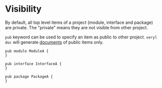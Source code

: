# Visibility

By default, all top level items of a project (module, interface and package) are private.
The "private" means they are not visible from other project.

`pub` keyword can be used to specify an item as public to other project.
`veryl doc` will generate [documents](../05_development_environment/09_documentation.md) of public items only.

```veryl,playground
pub module ModuleA {
}

pub interface InterfaceA {
}

pub package PackageA {
}
```
